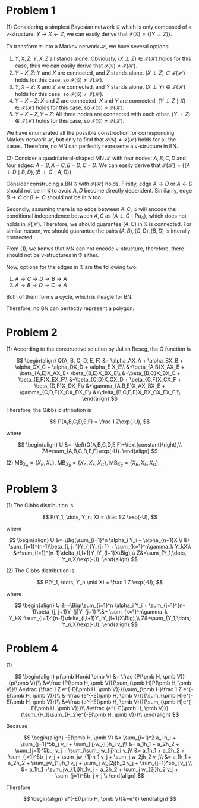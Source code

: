 # Problem 1

(1) Considering a simplest Bayesian network $\mathcal G$ which is only composed of a v-structure: $Y\rightarrow X \leftarrow Z$, we can easily derive that $\mathcal I (\mathcal G) = \{(Y\perp Z)\}$.

To transform $\mathcal G$ into a Markov network $\mathcal H$, we have several options:
1. $Y, X, Z$: $Y, X, Z$ all stands alone. Obviously, $(X\perp Z) \in \mathcal I (\mathcal H)$ holds for this case, thus we can easily derive that $\mathcal I (\mathcal G) \ne \mathcal I (\mathcal H)$.
2. $Y-X, Z$: $Y$ and $X$ are connected, and $Z$ stands alone. $(X\perp Z) \in\mathcal I (\mathcal H)$ holds for this case, so $\mathcal I (\mathcal G)\ne \mathcal I (\mathcal H)$.
3. $Y, X-Z$: $X$ and $Z$ are connected, and $Y$ stands alone. $(X\perp Y)\in \mathcal I (\mathcal H)$ holds for this case, so $\mathcal I (\mathcal G)\ne \mathcal I (\mathcal H)$.
4. $Y-X-Z$: $X$ and $Z$ are connected. $X$ and $Y$ are connected. $(Y\perp Z\mid X) \in \mathcal I (\mathcal H)$ holds for this case, so $\mathcal I (\mathcal G)\ne \mathcal I (\mathcal H)$.
5. $Y-X-Z, Y-Z$: All three nodes are connected with each other. $(Y\perp Z)\not\in \mathcal I (\mathcal H)$ holds for this case, so $\mathcal I (\mathcal G)\ne \mathcal I (\mathcal H)$.

We have enumerated all the possible construction for corresponding Markov network $\mathcal H$, but only to find that $\mathcal I (\mathcal G)\ne \mathcal I (\mathcal H)$ holds for all the cases. Therefore, no MN can perfectly represente a v-structure in BN.

(2) Consider a quadrilateral-shaped MN $\mathcal H$ with four nodes: $A, B, C, D$ and four edges: $A-B, A-C, B-D, C-D$. We can easily derive that $\mathcal I (\mathcal H) = \{(A\perp D\mid B, D), (B\perp C\mid A, D)\}$.

Consider construcing a BN $\mathcal G$ with $\mathcal I (\mathcal H)$ holds. 
Firstly, edge $A\rightarrow D$ or $A\leftarrow D$ should not be in $\mathcal G$ to avoid $A, D$ become directly dependent. Similarily, edge $B\rightarrow C$ or $B \leftarrow C$ should not be in $\mathcal G$ too.

Secondly, assuming there is no edge between $A, C$, $\mathcal G$ will encode the conditional independence between $A, C$ as $(A\perp C\mid \text{Pa}_A)$, which does not holds in $\mathcal I (\mathcal H)$. Therefore, we should guarantee $(A, C)$ in $\mathcal G$ is connected. For similar reason, we should guarantee the pairs $(A, B), (C, D), (B, D)$ is interally connected.

From (1), we konws that MN can not encode v-structure, therefore, there should not be v-structures in $\mathcal G$ either.

Now, options for the edges in $\mathcal G$ are the following two:
1. $A\rightarrow C \rightarrow D \rightarrow B \rightarrow A$
2. $A\rightarrow B \rightarrow D \rightarrow C \rightarrow A$

Both of them forms a cycle, which is illeagle for BN.

Therefore, no BN can perfectly represent a polygon.

# Problem 2
(1) According to the constructive solution by Julian Beseg, the $Q$ function is

$$
\begin{align}
Q(A, B, C, D, E, F) &= \alpha_AX_A + \alpha_BX_B + \alpha_CX_C + \alpha_DX_D + \alpha_E X_E\\
&+\beta_{A,B}X_AX_B + \beta_{A,E}X_AX_E+ \beta_{B,E}X_BX_E\\
&+\beta_{B,C}X_BX_C + \beta_{E,F}X_EX_F\\
&+\beta_{C,D}X_CX_D + \beta_{C,F}X_CX_F + \beta_{D,F}X_DX_F\\
&+\gamma_{A,B,E}X_AX_BX_E + \gamma_{C,D,F}X_CX_DX_F\\
&+\delta_{B,C,E,F}X_BX_CX_EX_F.\\
\end{align}
$$

Therefore, the Gibbs distribution is

$$
P(A,B,C,D,E,F) = \frac 1 Z\exp(-U),
$$

where

$$
\begin{align}
U &= -\left(Q(A,B,C,D,E,F)+\text{constant}\right),\\
Z&=\sum_{A,B,C,D,E,F}\exp(-U).
\end{align}
$$

(2) $\text{MB}_{X_A} = \{X_B, X_E\}$, $\text{MB}_{X_B} = \{X_A, X_E, X_C\}$, $\text{MB}_{X_C} = \{X_B, X_F, X_D\}$.

# Problem 3
(1) The Gibbs distribution is

$$
P(Y_1, \dots, Y_n, X) = \frac 1 Z \exp(-U),
$$

where

$$
\begin{align}
U &=-\Big(\sum_{i=1}^n \alpha_i Y_i + \alpha_{n+1}X \\
&+ \sum_{j=1}^{n-1}\beta_{j, j+1}Y_{j}Y_{j+1} + \sum_{k=1}^n\gamma_k Y_kX\\
&+\sum_{l=1}^{n-1}\delta_{l,l+1}Y_lY_{l+1}X\Big),\\
Z&=\sum_{Y_1,\dots, Y_n,X}\exp(-U).
\end{align}
$$

(2) The Gibbs distribution is

$$
P(Y_1, \dots, Y_n \mid X) = \frac 1 Z \exp(-U),
$$

where

$$
\begin{align}
U &=-\Big(\sum_{i=1}^n \alpha_i Y_i + \sum_{j=1}^{n-1}\beta_{j, j+1}Y_{j}Y_{j+1} \\&+ \sum_{k=1}^n\gamma_k Y_kX+\sum_{l=1}^{n-1}\delta_{l,l+1}Y_lY_{l+1}X\Big),\\
Z&=\sum_{Y_1,\dots, Y_n,X}\exp(-U).
\end{align}
$$

# Problem 4
(1) 

$$
\begin{align}
p(\pmb H\mid \pmb V) &= \frac {P(\pmb H, \pmb V)}{p(\pmb V)}\\
&=\frac {P(\pmb H, \pmb V)}{\sum_{\pmb H}P(\pmb H, \pmb V)}\\
&=\frac {\frac 1 Z e^{-E(\pmb H, \pmb V)}}{\sum_{\pmb H}\frac 1 Z e^{-E(\pmb H, \pmb V)}}\\
&=\frac {e^{-E(\pmb H, \pmb V)}}{\sum_{\pmb H}e^{-E(\pmb H, \pmb V)}}\\
&=\frac {e^{-E(\pmb H, \pmb V)}}{\sum_{\pmb H}e^{-E(\pmb H, \pmb V)}}\\
&=\frac {e^{-E(\pmb H, \pmb V)}}{\sum_{H_1}\sum_{H_2}e^{-E(\pmb H, \pmb V)}}\\
\end{align}
$$

Because

$$
\begin{align}
-E(\pmb H, \pmb V) 
&= \sum_{i=1}^2 a_i h_i + \sum_{j=1}^5b_j v_j + \sum_{ij}w_{ij}h_i v_j\\
&= a_1h_1 + a_2h_2 + \sum_{j=1}^5b_j v_j + \sum_i\sum_jw_{ij}h_i v_j\\
&= a_1h_1 + a_2h_2 + \sum_{j=1}^5b_j v_j + \sum_jw_{1j}h_1 v_j + \sum_j w_2jh_2 v_j\\
&= a_1h_1 + a_2h_2 + \sum_jw_{1j}h_1 v_j + \sum_j w_{2j}h_2 v_j +  \sum_{j=1}^5b_j v_j \\
&= a_1h_1 +\sum_jw_{1,j}h_1v_j +  a_2h_2 + \sum_j w_{2j}h_2 v_j +  \sum_{j=1}^5b_j v_j \\
\end{align}
$$

Therefore

$$
\begin{align}
e^{-E(\pmb H, \pmb V)}&=e^{}
\end{align}
$$




